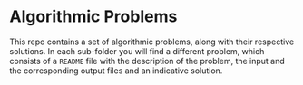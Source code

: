 # Algorithmic Problems

This repo contains a set of algorithmic problems, along with their respective solutions. In each sub-folder you will find a different problem, which consists of a ``README`` file with the description of the problem, the input and the corresponding output files and an indicative solution.